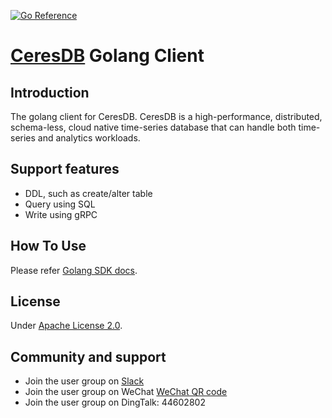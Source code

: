 [![Go Reference](https://pkg.go.dev/badge/github.com/CeresDB/ceresdb-client-go.svg)](https://pkg.go.dev/github.com/CeresDB/ceresdb-client-go)

# [CeresDB](https://github.com/CeresDB/ceresdb) Golang Client

## Introduction
The golang client for CeresDB.
CeresDB is a high-performance, distributed, schema-less, cloud native time-series database that can handle both time-series and analytics workloads.

## Support features
- DDL, such as create/alter table
- Query using SQL
- Write using gRPC

## How To Use

Please refer [Golang SDK docs](https://docs.ceresdb.io/en/sdk/go.html).

## License
Under [Apache License 2.0](./LICENSE).

## Community and support
- Join the user group on [Slack](https://join.slack.com/t/ceresdbcommunity/shared_invite/zt-1au1ihbdy-5huC9J9s2462yBMIWmerTw)
- Join the user group on WeChat [WeChat QR code](https://github.com/CeresDB/assets/blob/main/WeChatQRCode.jpg)
- Join the user group on DingTalk: 44602802
